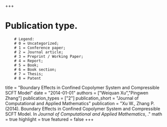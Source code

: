 +++
# Publication type.
        # Legend: 
        # 0 = Uncategorized; 
        # 1 = Conference paper; 
        # 2 = Journal article;
        # 3 = Preprint / Working Paper; 
        # 4 = Report; 
        # 5 = Book; 
        # 6 = Book section;
        # 7 = Thesis; 
        # 8 = Patent
title = "Boundary Effects in Confined Copolymer System and Compressible SCFT Model"
date = "2014-01-01"
authors = ["Weiquan Xu","Pingwen Zhang"]
publication_types = ["2"]
publication_short = "Journal of Computational and Applied Mathematics"
publication = "Xu W., Zhang P. (2014). Boundary Effects in Confined Copolymer System and Compressible SCFT Model. In _Journal of Computational and Applied Mathematics_, ."
math = true
highlight = true
featured = false
+++